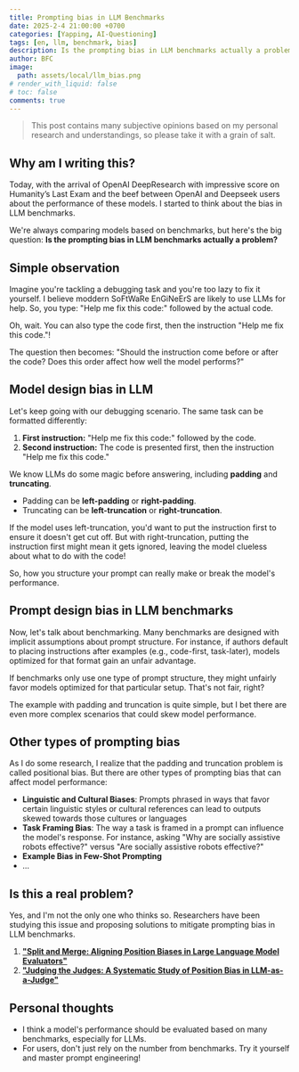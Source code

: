 ```yaml
---
title: Prompting bias in LLM Benchmarks
date: 2025-2-4 21:00:00 +0700  
categories: [Yapping, AI-Questioning]  
tags: [en, llm, benchmark, bias]  
description: Is the prompting bias in LLM benchmarks actually a problem? 
author: BFC  
image:  
  path: assets/local/llm_bias.png  
# render_with_liquid: false  
# toc: false  
comments: true  
---  
```

> This post contains many subjective opinions based on my personal research and understandings, so please take it with a grain of salt.

## Why am I writing this?

Today, with the arrival of OpenAI DeepResearch with impressive score on Humanity’s Last Exam and the beef between OpenAI and Deepseek users about the performance of these models. I started to think about the bias in LLM benchmarks.

We're always comparing models based on benchmarks, but here's the big question: **Is the prompting bias in LLM benchmarks actually a problem?**

## Simple observation

Imagine you're tackling a debugging task and you're too lazy to fix it yourself. I believe moddern SoFtWaRe EnGiNeErS are likely to use LLMs for help.  So, you type: "Help me fix this code:" followed by the actual code.

Oh, wait. You can also type the code first, then the instruction "Help me fix this code."! 

The question then becomes: "Should the instruction come before or after the code? Does this order affect how well the model performs?"

## Model design bias in LLM

Let's keep going with our debugging scenario. The same task can be formatted differently:

1. **First instruction:** "Help me fix this code:" followed by the code.
2. **Second instruction:** The code is presented first, then the instruction "Help me fix this code."

We know LLMs do some magic before answering, including **padding** and **truncating**. 
+ Padding can be **left-padding** or **right-padding**. 
+ Truncating can be **left-truncation** or **right-truncation**.

If the model uses left-truncation, you'd want to put the instruction first to ensure it doesn't get cut off. But with right-truncation, putting the instruction first might mean it gets ignored, leaving the model clueless about what to do with the code!

So, how you structure your prompt can really make or break the model's performance.

## Prompt design bias in LLM benchmarks

Now, let's talk about benchmarking. Many benchmarks are designed with implicit assumptions about prompt structure. For instance, if authors default to placing instructions after examples (e.g., code-first, task-later), models optimized for that format gain an unfair advantage.

If benchmarks only use one type of prompt structure, they might unfairly favor models optimized for that particular setup. That's not fair, right?

The example with padding and truncation is quite simple, but I bet there are even more complex scenarios that could skew model performance.

## Other types of prompting bias

As I do some research, I realize that the padding and truncation problem is called positional bias. But there are other types of prompting bias that can affect model performance:
+ **Linguistic and Cultural Biases**: Prompts phrased in ways that favor certain linguistic styles or cultural references can lead to outputs skewed towards those cultures or languages
+ **Task Framing Bias**: The way a task is framed in a prompt can influence the model's response. For instance, asking "Why are socially assistive robots effective?" versus "Are socially assistive robots effective?" 
+ **Example Bias in Few-Shot Prompting**
+ ...

## Is this a real problem?

Yes, and I'm not the only one who thinks so. Researchers have been studying this issue and proposing solutions to mitigate prompting bias in LLM benchmarks.

1. [**"Split and Merge: Aligning Position Biases in Large Language Model Evaluators"**](https://openreview.net/forum?id=1hLFLNu4uy)
2. [**"Judging the Judges: A Systematic Study of Position Bias in LLM-as-a-Judge"**](https://arxiv.org/abs/2406.07791)

## Personal thoughts

+ I think a model's performance should be evaluated based on many benchmarks, especially for LLMs.
+ For users, don't just rely on the number from benchmarks. Try it yourself and master prompt engineering!

